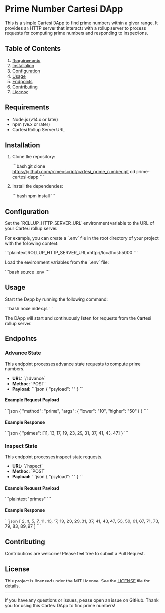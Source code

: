 
# Prime Number Cartesi DApp

This is a simple Cartesi DApp to find prime numbers within a given range. It provides an HTTP server that interacts with a rollup server to process requests for computing prime numbers and responding to inspections.

## Table of Contents

1. [Requirements](#requirements)
2. [Installation](#installation)
3. [Configuration](#configuration)
4. [Usage](#usage)
5. [Endpoints](#endpoints)
6. [Contributing](#contributing)
7. [License](#license)

## Requirements

- Node.js (v14.x or later)
- npm (v6.x or later)
- Cartesi Rollup Server URL

## Installation

1. Clone the repository:

   \`\`\`bash
   git clone https://github.com/romeoscript/cartesi_prime_number.git
   cd prime-cartesi-dapp
   \`\`\`

2. Install the dependencies:

   \`\`\`bash
   npm install
   \`\`\`

## Configuration

Set the \`ROLLUP_HTTP_SERVER_URL\` environment variable to the URL of your Cartesi rollup server.

For example, you can create a \`.env\` file in the root directory of your project with the following content:

\`\`\`plaintext
ROLLUP_HTTP_SERVER_URL=http://localhost:5000
\`\`\`

Load the environment variables from the \`.env\` file:

\`\`\`bash
source .env
\`\`\`

## Usage

Start the DApp by running the following command:

\`\`\`bash
node index.js
\`\`\`

The DApp will start and continuously listen for requests from the Cartesi rollup server.

## Endpoints

### Advance State

This endpoint processes advance state requests to compute prime numbers.

- **URL:** \`/advance\`
- **Method:** \`POST\`
- **Payload:**
  \`\`\`json
  {
    "payload": "<hex-encoded JSON string>"
  }
  \`\`\`

#### Example Request Payload

\`\`\`json
{
  "method": "prime",
  "args": {
    "lower": "10",
    "higher": "50"
  }
}
\`\`\`

#### Example Response

\`\`\`json
{
  "primes": [11, 13, 17, 19, 23, 29, 31, 37, 41, 43, 47]
}
\`\`\`

### Inspect State

This endpoint processes inspect state requests.

- **URL:** \`/inspect\`
- **Method:** \`POST\`
- **Payload:**
  \`\`\`json
  {
    "payload": "<hex-encoded string>"
  }
  \`\`\`

#### Example Request Payload

\`\`\`plaintext
"primes"
\`\`\`

#### Example Response

\`\`\`json
[
  2, 3, 5, 7, 11, 13, 17, 19, 23, 29, 31, 37, 41, 43, 47, 53, 59, 61, 67, 71, 73, 79, 83, 89, 97
]
\`\`\`

## Contributing

Contributions are welcome! Please feel free to submit a Pull Request.

## License

This project is licensed under the MIT License. See the [LICENSE](LICENSE) file for details.

---

If you have any questions or issues, please open an issue on GitHub. Thank you for using this Cartesi DApp to find prime numbers!

